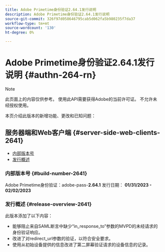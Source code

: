 ```yaml
---
title: Adobe Primetime身份验证2.64.1发行说明
description: Adobe Primetime身份验证2.64.1发行说明
source-git-commit: 326f97d058646795cab5d062fa5b980235f7da37
workflow-type: tm+mt
source-wordcount: '130'
ht-degree: 0%

---
```



# Adobe Primetime身份验证2.64.1发行说明 {#authn-264-rn}

>[!NOTE]
>
>此页面上的内容仅供参考。 使用此API需要获得Adobe的当前许可证。 不允许未经授权使用。

本页介绍此版本的新增功能、更改和已知问题：

## 服务器端和Web客户端 {#server-side-web-clients-2641}

* [内部版本号](#build-number-2641)
* [发行概述](#release-overview-2641)

### 内部版本号 {#build-number-2641}

Adobe Primetime身份验证：adobe-pass-**2.64.1**
发行日期： **01/31/2023 - 02/02/2023**

### 发行概述 {#release-overview-2641}

此版本添加了以下内容：

* 能够阻止来自SAML断言中缺少“in_response_to”参数的MVPD的未经请求的身份验证响应。
* 改进了对redirect_url参数的验证，以符合安全要求。
* 使用从初始设备提供的信息改进了第二屏幕验证请求的设备信息的记录。
